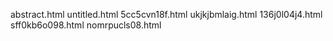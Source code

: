 abstract.html
untitled.html
5cc5cvn18f.html
ukjkjbmlaig.html
136j0l04j4.html
sff0kb6o098.html
nomrpucls08.html